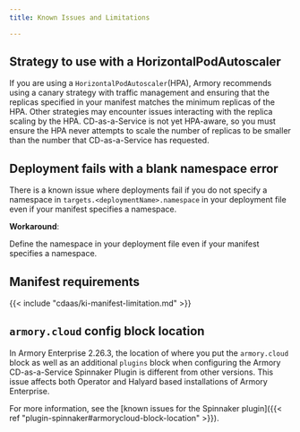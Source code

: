 ```yaml
---
title: Known Issues and Limitations

---
```


## Strategy to use with a HorizontalPodAutoscaler

If you are using a `HorizontalPodAutoscaler`(HPA), Armory recommends using a canary strategy with traffic management and ensuring that the replicas specified in your manifest matches the minimum replicas of the HPA. Other strategies may encounter issues interacting with the replica scaling by the HPA. CD-as-a-Service is not yet HPA-aware, so you must ensure the HPA never attempts to scale the number of replicas to be smaller than the number that CD-as-a-Service has requested.

## Deployment fails with a blank namespace error

There is a known issue where deployments fail if you do not specify a namespace in `targets.<deploymentName>.namespace` in your deployment file even if your manifest specifies a namespace.

**Workaround**:

Define the namespace in your deployment file even if your manifest specifies a namespace.

## Manifest requirements

{{< include "cdaas/ki-manifest-limitation.md" >}}

## `armory.cloud` config block location

In Armory Enterprise 2.26.3, the location of where you put the `armory.cloud` block as well as an additional `plugins` block when configuring the Armory CD-as-a-Service Spinnaker Plugin is different from other versions. This issue affects both Operator and Halyard based installations of Armory Enterprise.

For more information, see the [known issues for the Spinnaker plugin]({{< ref "plugin-spinnaker#armorycloud-block-location" >}}).
